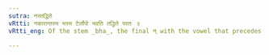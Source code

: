 ```yaml
---
sutra: नस्तद्धिते
vRtti: नकारान्तस्य भस्य टेर्लोपो भवति तद्धिते परतः ॥
vRtti_eng: Of the stem _bha_, the final न् with the vowel that precedes it, is elided, before a _Taddhita_ affix.

---
```

